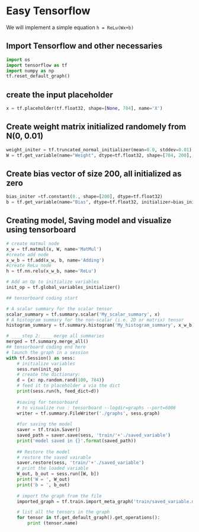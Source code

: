 # Easy Tensorflow

We will implement a simple equation ```h = ReLu(Wx+b)```

## Import Tensorflow and other necessaries
```python
import os
import tensorflow as tf
import numpy as np
tf.reset_default_graph()

```


## create the input placeholder
```python
x = tf.placeholder(tf.float32, shape=[None, 784], name='X')
```

## Create weight matrix initialized randomely from N(0, 0.01)
```python
weight_initer = tf.truncated_normal_initializer(mean=0.0, stddev=0.01)
W = tf.get_variable(name="Weight", dtype=tf.float32, shape=[784, 200], initializer=weight_initer)
```
## Create bias vector of size 200, all initialized as zero
```python
bias_initer =tf.constant(0., shape=[200], dtype=tf.float32)
b = tf.get_variable(name="Bias", dtype=tf.float32, initializer=bias_initer)

```
## Creating model, Saving model and visualize using tensorboard
```python
# create matmul node
x_w = tf.matmul(x, W, name='MatMul')
#create add node
x_w_b = tf.add(x_w, b, name='Adding')
#create ReLu node
h = tf.nn.relu(x_w_b, name='ReLu')

# Add an Op to initialize variables
init_op = tf.global_variables_initializer()

## tensorboard coding start

# A scalar summary for the scalar tensor
scalar_summary = tf.summary.scalar('My_scalar_summary', x)
# A histogram summary for the non-scalar (i.e. 2D or matrix) tensor
histogram_summary = tf.summary.histogram('My_histogram_summary', x_w_b)

# ____step 2:____ merge all summaries
merged = tf.summary.merge_all()
## tensorboard coding end here
# launch the graph in a session
with tf.Session() as sess:
    # initialize variables
    sess.run(init_op)
    # create the dictionary:
    d = {x: np.random.rand(100, 784)}
    # feed it to placeholder a via the dict 
    print(sess.run(h, feed_dict=d))
    
    #saving for tensorboard
    # to visualize run : tensorboard --logdir=graphs --port=6006
    writer = tf.summary.FileWriter('./graphs', sess.graph)
    
    #for saving the model
    saver = tf.train.Saver()
    saved_path = saver.save(sess, 'train/'+'./saved_variable')
    print('model saved in {}'.format(saved_path))
    
    ## Restore the model
    # restore the saved vairable
    saver.restore(sess, 'train/'+'./saved_variable')
    # print the loaded variable
    W_out, b_out = sess.run([W, b])
    print('W = ', W_out)
    print('b = ', b_out)
    
    # import the graph from the file
    imported_graph = tf.train.import_meta_graph('train/saved_variable.meta')

    # list all the tensors in the graph
    for tensor in tf.get_default_graph().get_operations():
        print (tensor.name)
```
